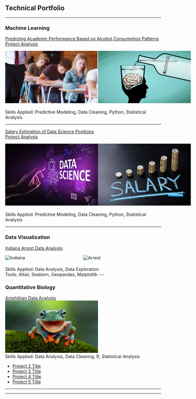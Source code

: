 ## Technical Portfolio

---

### Machine Learning

[Predicting Academic Performance Based on Alcohol Consumption Patterns](https://github.com/Wina-Aaron/Wina-Aaron.github.io/blob/main/MachineLearningProject1.md)
<br>
[Project Analysis](https://github.com/Wina-Aaron/Wina-Aaron.github.io/blob/main/Predictive%20Modeling.md)

<div style="display: flex; justify-content: space-around; margin-bottom: 20px;">
    <img src="https://github.com/Wina-Aaron/Wina-Aaron.github.io/raw/main/student_grade.png" alt="Student Grade" style="width:300px; height:auto;"/>
    <img src="https://github.com/Wina-Aaron/Wina-Aaron.github.io/raw/main/alch_cons.png" alt="Alcohol Consumption" style="width:300px; height:auto;"/>
</div>
Skills Applied: Predictive Modeling, Data Cleaning, Python, Statistical Analysis

---

[Salary Estimation of Data Science Positions](https://github.com/Wina-Aaron/Wina-Aaron.github.io/blob/main/SalaryEstimation.md)
<br>
[Project Analysis](https://github.com/Wina-Aaron/Wina-Aaron.github.io/blob/main/Avg%20Salary%20Estimation%20Project.md)

<div style="display: flex; justify-content: space-around; margin-bottom: 20px;">
    <img src="https://github.com/Wina-Aaron/Wina-Aaron.github.io/raw/main/ds.png" alt="Data Science" style="width:300px; height:auto;"/>
    <img src="https://github.com/Wina-Aaron/Wina-Aaron.github.io/raw/main/salary.png" alt="Salary Estimation" style="width:300px; height:auto;"/>
</div>
Skills Applied: Predictive Modeling, Data Cleaning, Python, Statistical Analysis
    

---
### Data Visualization 
[Indiana Arrest Data Analysis](https://github.com/Wina-Aaron/Wina-Aaron.github.io/blob/main/IndianaArrestAnalysis.md) 
<br>
<div style="display: flex; justify-content: space-around; margin-bottom: 20px;">
    <img src="https://github.com/Wina-Aaron/Wina-Aaron.github.io/blob/main/indiana.png" alt="Indiana" style="width:300px; height:auto;"/>
    <img src="https://github.com/Wina-Aaron/Wina-Aaron.github.io/blob/main/arrest.png" alt="Arrest" style="width:300px; height:auto;"/>
 </div>   
Skills Applied: Data Analysis, Data Exploration

<br>
Tools: Altair, Seaborn, Geopandas, Matplotlib
---

### Quantitative Biology
[Amphibian Data Analysis](https://github.com/Wina-Aaron/Wina-Aaron.github.io/blob/main/Amph_data_analysis.md)
<br>
<img src="https://github.com/Wina-Aaron/Wina-Aaron.github.io/raw/main/amph.png" alt="Amph Data" style="width:300px; height:auto;"/>
<br>
Skills Applied: Data Analysis, Data Cleaning, R, Statistical Analysis
- [Project 2 Title](http://example.com/)
- [Project 3 Title](http://example.com/)
- [Project 4 Title](http://example.com/)
- [Project 5 Title](http://example.com/)

---




---
